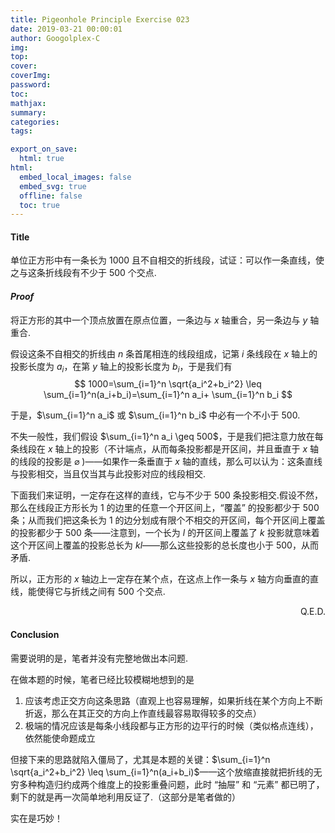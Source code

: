 ```yaml
---
title: Pigeonhole Principle Exercise 023
date: 2019-03-21 00:00:01
author: Googolplex-C
img: 
top: 
cover: 
coverImg: 
password: 
toc: 
mathjax: 
summary: 
categories: 
tags:

export_on_save:
  html: true
html:
  embed_local_images: false
  embed_svg: true
  offline: false
  toc: true
---
```


#### Title
单位正方形中有一条长为 $1000$ 且不自相交的折线段，试证：可以作一条直线，使之与这条折线段有不少于 $500$ 个交点.

<!-- more -->

#### *Proof*
将正方形的其中一个顶点放置在原点位置，一条边与 $x$ 轴重合，另一条边与 $y$ 轴重合.

假设这条不自相交的折线由 $n$ 条首尾相连的线段组成，记第 $i$ 条线段在 $x$ 轴上的投影长度为 $a_i$，在第 $y$ 轴上的投影长度为 $b_i$，于是我们有
$$
1000=\sum_{i=1}^n \sqrt{a_i^2+b_i^2} \leq \sum_{i=1}^n(a_i+b_i)=\sum_{i=1}^n a_i+ \sum_{i=1}^n b_i
$$

于是，$\sum_{i=1}^n a_i$ 或 $\sum_{i=1}^n b_i$ 中必有一个不小于 $500$.

不失一般性，我们假设 $\sum_{i=1}^n a_i \geq 500$，于是我们把注意力放在每条线段在 $x$ 轴上的投影（不计端点，从而每条投影都是开区间，并且垂直于 $x$ 轴的线段的投影是 $\varnothing$ )——如果作一条垂直于 $x$ 轴的直线，那么可以认为：这条直线与投影相交，当且仅当其与此投影对应的线段相交.

下面我们来证明，一定存在这样的直线，它与不少于 $500$ 条投影相交.假设不然，那么在线段正方形长为 $1$ 的边里的任意一个开区间上，“覆盖” 的投影都少于 $500$ 条；从而我们把这条长为 $1$ 的边分划成有限个不相交的开区间，每个开区间上覆盖的投影都少于 $500$ 条——注意到，一个长为 $l$ 的开区间上覆盖了 $k$ 投影就意味着这个开区间上覆盖的投影总长为 $kl$——那么这些投影的总长度也小于 $500$，从而矛盾.

所以，正方形的 $x$ 轴边上一定存在某个点，在这点上作一条与 $x$ 轴方向垂直的直线，能使得它与折线之间有 $500$ 个交点.

<p align="right">Q.E.D.</p>

#### Conclusion

需要说明的是，笔者并没有完整地做出本问题.

在做本题的时候，笔者已经比较模糊地想到的是

1. 应该考虑正交方向这条思路（直观上也容易理解，如果折线在某个方向上不断折返，那么在其正交的方向上作直线最容易取得较多的交点）
2. 极端的情况应该是每条小线段都与正方形的边平行的时候（类似格点连线），依然能使命题成立

但接下来的思路就陷入僵局了，尤其是本题的关键：$\sum_{i=1}^n \sqrt{a_i^2+b_i^2} \leq \sum_{i=1}^n(a_i+b_i)$——这个放缩直接就把折线的无穷多种构造归约成两个维度上的投影重叠问题，此时 “抽屉” 和 “元素” 都已明了，剩下的就是再一次简单地利用反证了.（这部分是笔者做的）

实在是巧妙！